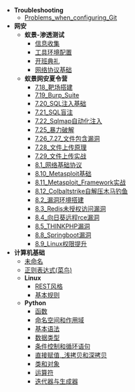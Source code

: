 * **Troubleshooting**
  * [Problems_when_configuring_Git](Troubleshooting/Problems%20when%20configuring%20Git)
* **网安**
  * **蚁景-渗透测试**
    * [信息收集](网安/蚁景-渗透测试/信息收集)
    * [工具环境配置](网安/蚁景-渗透测试/工具环境配置)
    * [开班典礼](网安/蚁景-渗透测试/开班典礼)
    * [网络协议基础](网安/蚁景-渗透测试/网络协议基础)
  * **蚁景网安夏令营**
    * [7.18_靶场搭建](网安/蚁景网安夏令营/7.18%20靶场搭建)
    * [7.19_Burp_Suite](网安/蚁景网安夏令营/7.19%20Burp%20Suite)
    * [7.20_SQL注入基础](网安/蚁景网安夏令营/7.20%20SQL注入基础)
    * [7.21_SQL盲注](网安/蚁景网安夏令营/7.21%20SQL盲注)
    * [7.22_Sqlmap自动化注入](网安/蚁景网安夏令营/7.22%20Sqlmap自动化注入)
    * [7.25_暴力破解](网安/蚁景网安夏令营/7.25%20暴力破解)
    * [7.26_7.27_文件包含漏洞](网安/蚁景网安夏令营/7.26%207.27%20文件包含漏洞)
    * [7.28_文件上传原理](网安/蚁景网安夏令营/7.28%20文件上传原理)
    * [7.29_文件上传实战](网安/蚁景网安夏令营/7.29%20文件上传实战)
    * [8.1_网络基础协议](网安/蚁景网安夏令营/8.1%20网络基础协议)
    * [8.10_Metasploit基础](网安/蚁景网安夏令营/8.10%20Metasploit基础)
    * [8.11_Metasploit_Framework实战](网安/蚁景网安夏令营/8.11%20Metasploit%20Framework实战)
    * [8.12_Colbaltstrike自解压木马钓鱼](网安/蚁景网安夏令营/8.12%20Colbaltstrike自解压木马钓鱼)
    * [8.2_漏洞环境搭建](网安/蚁景网安夏令营/8.2%20漏洞环境搭建)
    * [8.3_Redis未授权访问漏洞](网安/蚁景网安夏令营/8.3%20Redis未授权访问漏洞)
    * [8.4_向日葵远程rce漏洞](网安/蚁景网安夏令营/8.4%20向日葵远程rce漏洞)
    * [8.5_THINKPHP漏洞](网安/蚁景网安夏令营/8.5%20THINKPHP漏洞)
    * [8.8_Springboot漏洞](网安/蚁景网安夏令营/8.8%20Springboot漏洞)
    * [8.9_Linux权限提升](网安/蚁景网安夏令营/8.9%20Linux权限提升)
* **计算机基础**
  * [未命名](计算机基础/未命名)
  * [正则表达式(菜鸟)](计算机基础/正则表达式(菜鸟))
  * **Linux**
    * [REST风格](计算机基础/Linux/REST风格)
    * [基本规则](计算机基础/Linux/基本规则)
  * **Python**
    * [函数](计算机基础/Python/函数)
    * [命名空间和作用域](计算机基础/Python/命名空间和作用域)
    * [基本语法](计算机基础/Python/基本语法)
    * [数据类型](计算机基础/Python/数据类型)
    * [条件控制和循环语句](计算机基础/Python/条件控制和循环语句)
    * [直接赋值,_浅拷贝和深拷贝](计算机基础/Python/直接赋值,%20浅拷贝和深拷贝)
    * [类和对象](计算机基础/Python/类和对象)
    * [运算符](计算机基础/Python/运算符)
    * [迭代器与生成器](计算机基础/Python/迭代器与生成器)

